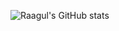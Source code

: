 ![Raagul's GitHub stats](https://github-readme-stats.vercel.app/api?username=RaagulVigneshR&show_icons=true&theme=radical)
